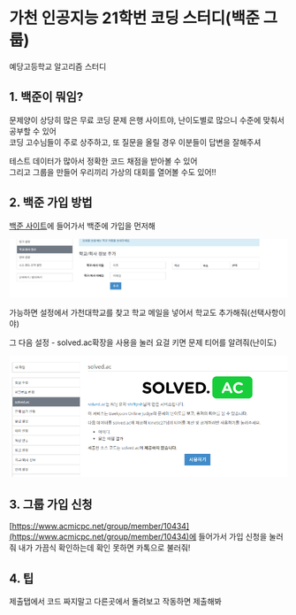# 가천 인공지능 21학번 코딩 스터디(백준 그룹)
예당고등학교 알고리즘 스터디

## 1. 백준이 뭐임?
문제양이 상당히 많은 무료 코딩 문제 은행 사이트야, 난이도별로 많으니 수준에 맞춰서 공부할 수 있어  
코딩 고수님들이 주로 상주하고, 또 질문을 올릴 경우 이분들이 답변을 잘해주셔  

테스트 데이터가 많아서 정확한 코드 채점을 받아볼 수 있어  
그리고 그룹을 만들어 우리끼리 가상의 대회를 열어볼 수도 있어!!  

## 2. 백준 가입 방법

[백준 사이트](https://www.acmicpc.net/)에 들어가서 백준에 가입을 먼저해

![학교설정?](1.png)

가능하면 설정에서 가천대학교를 찾고 학교 메일을 넣어서 학교도 추가해줘(선택사항이야)


그 다음 설정 - solved.ac확장을 사용을 눌러 요걸 키면 문제 티어를 알려줘(난이도)

![그님티?](2.png)

## 3. 그룹 가입 신청

[https://www.acmicpc.net/group/member/10434](https://www.acmicpc.net/group/member/10434)에 들어가서 가입 신청을 눌러줘
내가 가끔식 확인하는데 확인 못하면 카톡으로 불러줘!

## 4. 팁

제출탭에서 코드 짜지말고 다른곳에서 돌려보고 작동하면 제출해봐


